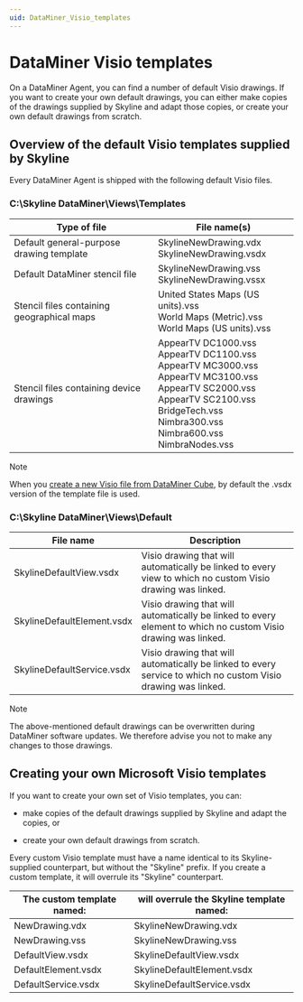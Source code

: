 ```yaml
---
uid: DataMiner_Visio_templates
---
```


# DataMiner Visio templates

On a DataMiner Agent, you can find a number of default Visio drawings. If you want to create your own default drawings, you can either make copies of the drawings supplied by Skyline and adapt those copies, or create your own default drawings from scratch.

## Overview of the default Visio templates supplied by Skyline

Every DataMiner Agent is shipped with the following default Visio files.

### C:\\Skyline DataMiner\\Views\\Templates

| Type of file | File name(s) |
|--|--|
| Default general-purpose drawing template | SkylineNewDrawing.vdx<br> SkylineNewDrawing.vsdx |
| Default DataMiner stencil file | SkylineNewDrawing.vss<br> SkylineNewDrawing.vssx |
| Stencil files containing geographical maps | United States Maps (US units).vss<br> World Maps (Metric).vss<br> World Maps (US units).vss |
| Stencil files containing device drawings | AppearTV DC1000.vss<br> AppearTV DC1100.vss<br> AppearTV MC3000.vss<br> AppearTV MC3100.vss<br> AppearTV SC2000.vss<br> AppearTV SC2100.vss<br> BridgeTech.vss<br> Nimbra300.vss<br> Nimbra600.vss<br> NimbraNodes.vss |

> [!NOTE]
> When you [create a new Visio file from DataMiner Cube](xref:Editing_a_visual_overview_in_DataMiner_Cube#set-as-active-visio-file), by default the .vsdx version of the template file is used.

### C:\\Skyline DataMiner\\Views\\Default

| File name                  | Description                                                                                                   |
|----------------------------|---------------------------------------------------------------------------------------------------------------|
| SkylineDefaultView.vsdx    | Visio drawing that will automatically be linked to every view to which no custom Visio drawing was linked.    |
| SkylineDefaultElement.vsdx | Visio drawing that will automatically be linked to every element to which no custom Visio drawing was linked. |
| SkylineDefaultService.vsdx | Visio drawing that will automatically be linked to every service to which no custom Visio drawing was linked. |

> [!NOTE]
> The above-mentioned default drawings can be overwritten during DataMiner software updates. We therefore advise you not to make any changes to those drawings.

## Creating your own Microsoft Visio templates

If you want to create your own set of Visio templates, you can:

- make copies of the default drawings supplied by Skyline and adapt the copies, or

- create your own default drawings from scratch.

Every custom Visio template must have a name identical to its Skyline-supplied counterpart, but without the "Skyline" prefix. If you create a custom template, it will overrule its "Skyline" counterpart.

| The custom template named: | will overrule the Skyline template named: |
|----------------------------|-------------------------------------------|
| NewDrawing.vdx             | SkylineNewDrawing.vdx                     |
| NewDrawing.vss             | SkylineNewDrawing.vss                     |
| DefaultView.vsdx           | SkylineDefaultView.vsdx                   |
| DefaultElement.vsdx        | SkylineDefaultElement.vsdx                |
| DefaultService.vsdx        | SkylineDefaultService.vsdx                |
